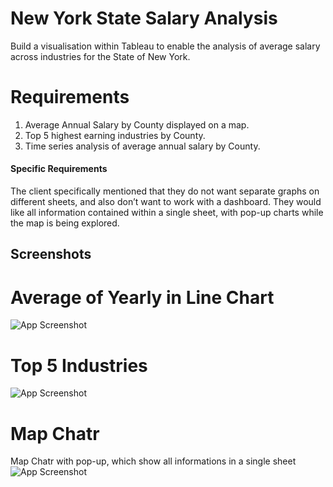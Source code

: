 
# New York State Salary Analysis
Build a visualisation within Tableau to enable the analysis of
average salary across industries for the State of New York.


# Requirements
1. Average Annual Salary by County displayed on a map.
2. Top 5 highest earning industries by County.
3. Time series analysis of average annual salary by County.

#### Specific Requirements
The client specifically mentioned that they do not want separate graphs on
different sheets, and also don’t want to work with a dashboard.
They would like all information contained within a single sheet, with pop-up
charts while the map is being explored.
## Screenshots
# Average of Yearly in Line Chart
![App Screenshot](https://snipboard.io/ECfewz.jpg)
# Top 5 Industries
![App Screenshot](https://snipboard.io/qatT7d.jpg)
# Map Chatr
Map Chatr with pop-up, which show all informations in a single sheet 
![App Screenshot](https://snipboard.io/2fGO46.jpg)
